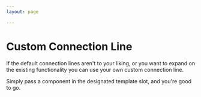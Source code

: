 ```yaml
---
layout: page

---
```


# Custom Connection Line

If the default connection lines aren't to your liking, or you want to expand on the existing 
functionality you can use your own custom connection line.

Simply pass a component in the designated template slot, and you're good to go.

<div class="mt-6">
  <ClientOnly>
    <Suspense>
      <Repl example="connectionline"></Repl>
    </Suspense>
  </ClientOnly>
</div>
